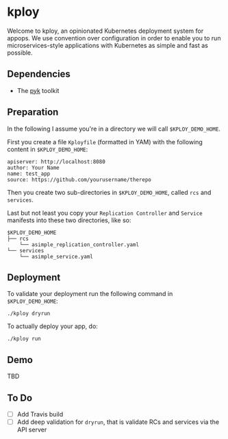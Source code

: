 # kploy

Welcome to kploy, an opinionated Kubernetes deployment system for appops.
We use convention over configuration in order to enable you to run 
microservices-style applications with Kubernetes as simple and fast as possible.

## Dependencies

* The [pyk](https://github.com/mhausenblas/pyk) toolkit

## Preparation

In the following I assume you're in a directory we will call `$KPLOY_DEMO_HOME`.

First you create a file `Kployfile` (formatted in YAM) with the following content in `$KPLOY_DEMO_HOME`:

    apiserver: http://localhost:8080
    author: Your Name
    name: test_app
    source: https://github.com/yourusername/therepo

Then you create two sub-directories in `$KPLOY_DEMO_HOME`, called `rcs` and `services`. 

Last but not least you copy your `Replication Controller` and `Service` manifests into these two directories, like so:

    $KPLOY_DEMO_HOME
    ├── rcs
        └── asimple_replication_controller.yaml
    └── services
        └── asimple_service.yaml

## Deployment

To validate your deployment run the following command in `$KPLOY_DEMO_HOME`:

    ./kploy dryrun

To actually deploy your app, do:

    ./kploy run

## Demo

TBD


## To Do

- [ ] Add Travis build
- [ ] Add deep validation for `dryrun`, that is validate RCs and services via the API server
